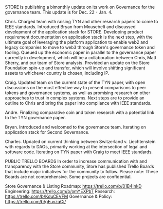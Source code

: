 STORE is publishing a bimonthly update on its work on Governance for the governance team. This update is for Dec. 22 - Jan. 4.

Chris. Charged team with raising TYN and other research papers to come to IEEE standards. Introduced Bryan from Mousebelt and discussed development of the application stack for STORE. Developing product requirement documentation on application stack is the next step, with the ultimate goal of leveraging the platform application to enable web2 and legacy companies to move to web3 through Store's governance token and tooling. Queued up the economic paper in parallel to the governance paper currently in development, which will be a collaboration between Chris, Matt Sherry, and our team of Store analysts. Provided an update on the Store Foundation spin-up and transfer, which will involve shifting significant assets to whichever country is chosen, including IP.

Craig. Updated team on the current state of the TYN paper, with open discussions on the most effective way to present comparisons to peer tokens and governance systems, as well as promising research on other approaches to trust in complex systems. Next steps are to provide an outline to Chris and bring the paper into compliance with IEEE standards.

Andre. Finalizing comparative coin and token research with a potential link to the TYN governance paper.

Bryan. Introduced and welcomed to the governance team. Iterating on application stack for Second Governance.

Charles. Updated on current thinking between Switzerland v. Liechtenstein with regards to DAOs, primarily working at the intersection of legal and software code. Iterating on TYN paper with Craig to meet IEEE standards.

PUBLIC TRELLO BOARDS
In order to increase communication with and transparency with the Store community, Store has published Trello Boards that include major initiatives for the community to follow. Please note: These Boards are not comprehensive. Some projects are confidential.

Store Governance & Listing Roadmap: https://trello.com/b/01B4InkD
Engineering: https://trello.com/b/omYEXPbT
Research: https://trello.com/b/KduCEVFM
Governance & Policy: https://trello.com/b/gEuvzqCi/
